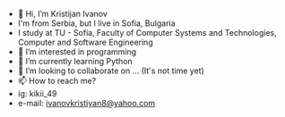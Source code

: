- 👋 Hi, I’m Kristijan Ivanov
- I'm from Serbia, but I live in Sofia, Bulgaria
- I study at TU - Sofia, Faculty of Computer Systems and Technologies, Computer and Software Engineering
- 👀 I’m interested in programming
- 🌱 I’m currently learning Python
- 💞️ I’m looking to collaborate on ... (It's not time yet)
- 📫 How to reach me?
- ig: kikii_49
- e-mail: ivanovkristiyan8@yahoo.com

<!---
kikiivanov/kikiivanov is a ✨ special ✨ repository because its `README.md` (this file) appears on your GitHub profile.
You can click the Preview link to take a look at your changes.
--->
